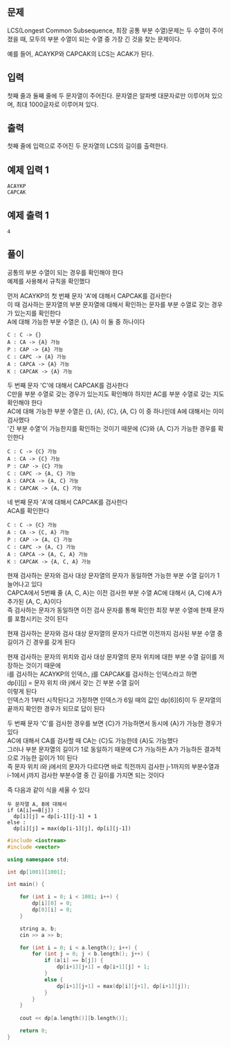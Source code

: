 ## 문제
LCS(Longest Common Subsequence, 최장 공통 부분 수열)문제는 두 수열이 주어졌을 때, 모두의 부분 수열이 되는 수열 중 가장 긴 것을 찾는 문제이다.

예를 들어, ACAYKP와 CAPCAK의 LCS는 ACAK가 된다.

## 입력
첫째 줄과 둘째 줄에 두 문자열이 주어진다. 문자열은 알파벳 대문자로만 이루어져 있으며, 최대 1000글자로 이루어져 있다.

## 출력
첫째 줄에 입력으로 주어진 두 문자열의 LCS의 길이를 출력한다.

## 예제 입력 1 
```
ACAYKP
CAPCAK
```
## 예제 출력 1 
```
4
```

## 풀이

공통의 부분 수열이 되는 경우를 확인해야 한다<br>
예제를 사용해서 규칙을 확인했다

먼저 ACAYKP의 첫 번째 문자 'A'에 대해서 CAPCAK를 검사한다<br>
이 때 검사하는 문자열의 부분 문자열에 대해서 확인하는 문자를 부분 수열로 갖는 경우가 있는지를 확인한다<br>
A에 대해 가능한 부분 수열은 {}, {A} 이 둘 중 하나이다
```text
C : C -> {}             
A : CA -> {A} 가능      
P : CAP -> {A} 가능
C : CAPC -> {A} 가능
A : CAPCA -> {A} 가능
K : CAPCAK -> {A} 가능
```
두 번째 문자 'C'에 대해서 CAPCAK를 검사한다<br>
C만을 부분 수열로 갖는 경우가 있는지도 확인해야 하지만 AC를 부분 수열로 갖는 지도 확인해야 한다<br>
AC에 대해 가능한 부분 수열은 {}, {A}, {C}, {A, C} 이 중 하나인데 A에 대해서는 이미 검사했다<br>
'긴 부분 수열'이 가능한지를 확인하는 것이기 때문에 {C}와 {A, C}가 가능한 경우를 확인한다 
```text
C : C -> {C} 가능
A : CA -> {C} 가능
P : CAP -> {C} 가능
C : CAPC -> {A, C} 가능
A : CAPCA -> {A, C} 가능
K : CAPCAK -> {A, C} 가능
```

네 번째 문자 'A'에 대해서 CAPCAK를 검사한다<br>
ACA를 확인한다
```text
C : C -> {C} 가능
A : CA -> {C, A} 가능 
P : CAP -> {A, C} 가능
C : CAPC -> {A, C} 가능
A : CAPCA -> {A, C, A} 가능
K : CAPCAK -> {A, C, A} 가능
```

현재 검사하는 문자와 검사 대상 문자열의 문자가 동일하면 가능한 부분 수열 길이가 1 늘어나고 있다<br>
CAPCA에서 5번째 줄 {A, C, A}는 이전 검사한 부분 수열 AC에 대해서 {A, C}에 A가 추가된 {A, C, A}이다<br>
즉 검사하는 문자가 동일하면 이전 검사 문자를 통해 확인한 최장 부분 수열에 현재 문자를 포함시키는 것이 된다<br>

현재 검사하는 문자와 검사 대상 문자열의 문자가 다르면 이전까지 검사된 부분 수열 중 길이가 긴 경우를 갖게 된다<br>


현재 검사하는 문자의 위치와 검사 대상 문자열의 문자 위치에 대한 부분 수열 길이를 저장하는 것이기 때문에<br>
i를 검사하는 ACAYKP의 인덱스, j를 CAPCAK를 검사하는 인덱스라고 하면<br>
dp[i][j] = 문자 위치 i와 j에서 갖는 긴 부분 수열 길이<br>
이렇게 된다<br>
인덱스가 1부터 시작된다고 가정하면 인덱스가 6일 때의 값인 dp[6][6]이 두 문자열의 끝까지 확인한 경우가 되므로 답이 된다<br>

두 번째 문자 'C'를 검사한 경우를 보면 {C}가 가능하면서 동시에 {A}가 가능한 경우가 있다<br>
AC에 대해서 CA를 검사할 때 CA는 {C}도 가능한데 {A}도 가능했다<br>
그러나 부분 문자열의 길이가 1로 동일하기 때문에 C가 가능하든 A가 가능하든 결과적으로 가능한 길이가 1이 된다<br>
즉 문자 위치 i와 j에서의 문자가 다르다면 바로 직전까지 검사한 j-1까지의 부분수열과 i-1에서 j까지 검사한 부분수열 중 긴 길이를 가지면 되는 것이다<br>

즉 다음과 같이 식을 세울 수 있다<br>
```text
두 문자열 A, B에 대해서
if (A[i]==B[j]) :
  dp[i][j] = dp[i-1][j-1] + 1
else :
  dp[i][j] = max(dp[i-1][j], dp[i][j-1])

```

```C++
#include <iostream>
#include <vector>

using namespace std;

int dp[1001][1001];

int main() {

	for (int i = 0; i < 1001; i++) {
		dp[i][0] = 0;
		dp[0][i] = 0;
	}

	string a, b;
	cin >> a >> b;

	for (int i = 0; i < a.length(); i++) {
		for (int j = 0; j < b.length(); j++) {
			if (a[i] == b[j]) {
				dp[i+1][j+1] = dp[i+1][j] + 1;
			}
			else {
				dp[i+1][j+1] = max(dp[i][j+1], dp[i+1][j]);
			}
		}
	}
	
	cout << dp[a.length()][b.length()];

	return 0;
}
```










